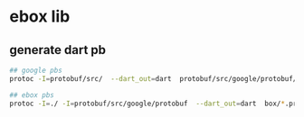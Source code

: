 # ebox lib

## generate dart pb
```bash
## google pbs
protoc -I=protobuf/src/  --dart_out=dart  protobuf/src/google/protobuf/{any,timestamp,api,duration,empty,type,struct,source_context}.proto

## ebox pbs
protoc -I=./ -I=protobuf/src/google/protobuf  --dart_out=dart  box/*.proto
```